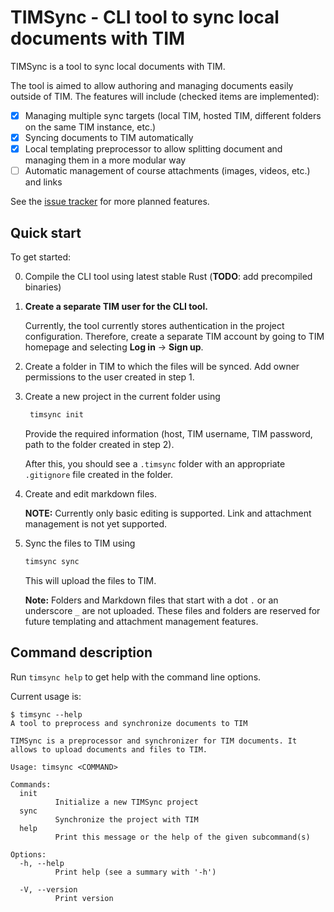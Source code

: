 # TIMSync - CLI tool to sync local documents with TIM

TIMSync is a tool to sync local documents with TIM.

The tool is aimed to allow authoring and managing documents easily outside of TIM.
The features will include (checked items are implemented):

- [x] Managing multiple sync targets (local TIM, hosted TIM, different folders on the same TIM instance, etc.)
- [x] Syncing documents to TIM automatically
- [x] Local templating preprocessor to allow splitting document and managing them in a more modular way
- [ ] Automatic management of course attachments (images, videos, etc.) and links

See the [issue tracker](https://github.com/JYU-DI/timsync/issues?q=is%3Aissue+is%3Aopen+label%3Afeature) for more
planned features.

## Quick start

To get started:

0. Compile the CLI tool using latest stable Rust (**TODO**: add precompiled binaries)
1. **Create a separate TIM user for the CLI tool.**

   Currently, the tool currently stores authentication in the project configuration.
   Therefore, create a separate TIM account by going to TIM homepage and selecting **Log in** -> **Sign up**.

2. Create a folder in TIM to which the files will be synced. Add owner permissions to the user created in step 1.

3. Create a new project in the current folder using

    ```bash
     timsync init
    ```

   Provide the required information (host, TIM username, TIM password, path to the folder created in step 2).

   After this, you should see a `.timsync` folder with an appropriate `.gitignore` file created in the folder.

4. Create and edit markdown files.

   **NOTE:** Currently only basic editing is supported. Link and attachment management is not yet supported.

5. Sync the files to TIM using

    ```bash
    timsync sync
    ```

   This will upload the files to TIM.

   **Note:** Folders and Markdown files that start with a dot `.` or an underscore `_` are not uploaded.
   These files and folders are reserved for future templating and attachment management features.

## Command description

Run `timsync help` to get help with the command line options.

Current usage is:

```
$ timsync --help
A tool to preprocess and synchronize documents to TIM

TIMSync is a preprocessor and synchronizer for TIM documents. It allows to upload documents and files to TIM.

Usage: timsync <COMMAND>

Commands:
  init
          Initialize a new TIMSync project
  sync
          Synchronize the project with TIM
  help
          Print this message or the help of the given subcommand(s)

Options:
  -h, --help
          Print help (see a summary with '-h')

  -V, --version
          Print version
```